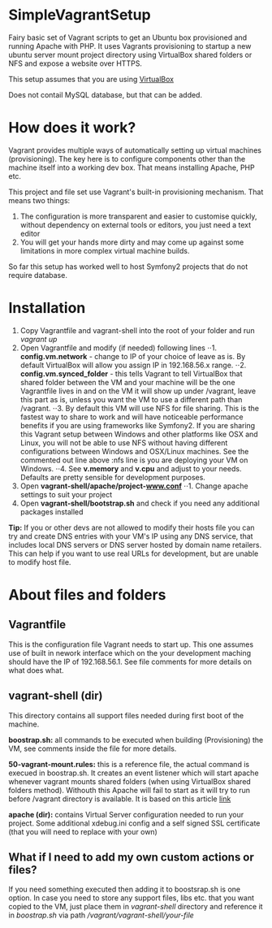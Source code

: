 SimpleVagrantSetup
==================

Fairy basic set of Vagrant scripts to get an Ubuntu box provisioned and running Apache with PHP. It uses Vagrants provisioning to startup a new ubuntu server mount project directory using VirtualBox shared folders or NFS and expose a website over HTTPS.

This setup assumes that you are using [VirtualBox](https://www.virtualbox.org/wiki/Downloads)

Does not contail MySQL database, but that can be added.

# How does it work?

Vagrant provides multiple ways of automatically setting up virtual machines (provisioning). The key here is to configure components other than the machine itself into a working dev box. That means installing Apache, PHP etc.

This project and file set use Vagrant's built-in provisioning mechanism. That means two things: 

1. The configuration is more transparent and easier to customise quickly, without dependency on external tools or editors, you just need a text editor
2. You will get your hands more dirty and may come up against some limitations in more complex virtual machine builds. 

So far this setup has worked well to host Symfony2 projects that do not require database.

# Installation

1. Copy Vagrantfile and vagrant-shell into the root of your folder and run *vagrant up*
2. Open Vagrantfile and modify (if needed) following lines
⋅⋅1. **config.vm.network** - change to IP of your choice of leave as is. By default VirtualBox will allow you assign IP in 192.168.56.x range. 
⋅⋅2. **config.vm.synced_folder** - this tells Vagrant to tell VirtualBox that shared folder between the VM and your machine will be the one Vagrantfile lives in and on the VM it will show up under /vagrant, leave this part as is, unless you want the VM to use a different path than /vagrant.
⋅⋅3. By default this VM will use NFS for file sharing. This is the fastest way to share to work and will have noticeable performance benefits if you are using frameworks like Symfony2. If you are sharing this Vagrant setup between Windows and other platforms like OSX and Linux, you will not be able to use NFS without having different configurations between Windows and OSX/Linux machines. See the commented out line above :nfs line is you are deploying your VM on Windows.
⋅⋅4. See **v.memory** and **v.cpu** and adjust to your needs. Defaults are pretty sensible for development purposes.
3. Open **vagrant-shell/apache/project-www.conf**
⋅⋅1. Change apache settings to suit your project
5. Open **vagrant-shell/bootstrap.sh** and check if you need any additional packages installed

**Tip:** If you or other devs are not allowed to modify their hosts file you can try and create DNS entries with your VM's IP using any DNS service, that includes local DNS servers or DNS server hosted by domain name retailers. This can help if you want to use real URLs for development, but are unable to modify host file. 

# About files and folders

## Vagrantfile

This is the configuration file Vagrant needs to start up. This one assumes use of built in nework interface which on the your development maching should have the IP of 192.168.56.1. See file comments for more details on what does what.

## vagrant-shell (dir)

This directory contains all support files needed during first boot of the machine. 

**boostrap.sh:** all commands to be executed when building (Provisioning) the VM, see comments inside the file for more details.

**50-vagrant-mount.rules:** this is a reference file, the actual command is execued in boostrap.sh. It creates an event listener which will start apache whenever vagrant mounts shared folders (when using VirtualBox shared folders method). Withouth this Apache will fail to start as it will try to run before /vagrant directory is available. It is based on this article [link](http://razius.com/articles/launching-services-after-vagrant-mount/) 

**apache (dir):** contains Virtual Server configuration needed to run your project. Some additional xdebug.ini config and a self signed SSL certificate (that you will need to replace with your own)

## What if I need to add my own custom actions or files?

If you need something executed then adding it to boostsrap.sh is one option. In case you need to store any support files, libs etc. that you want copied to the VM, just place them in *vagrant-shell* directory and reference it in *boostrap.sh* via path */vagrant/vagrant-shell/your-file*





